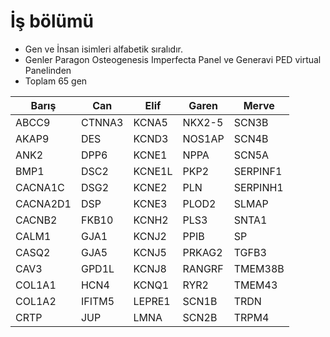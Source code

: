 # İş bölümü
* Gen ve İnsan isimleri alfabetik sıralıdır.
* Genler Paragon Osteogenesis Imperfecta Panel ve Generavi PED virtual Panelinden
* Toplam 65 gen

Barış    | Can    | Elif   | Garen  | Merve
---------|--------|--------|--------|---------
ABCC9    | CTNNA3 | KCNA5  | NKX2-5 | SCN3B
AKAP9    | DES    | KCND3  | NOS1AP | SCN4B
ANK2     | DPP6   | KCNE1  | NPPA   | SCN5A
BMP1     | DSC2   | KCNE1L | PKP2   | SERPINF1
CACNA1C  | DSG2   | KCNE2  | PLN    | SERPINH1
CACNA2D1 | DSP    | KCNE3  | PLOD2  | SLMAP
CACNB2   | FKB10  | KCNH2  | PLS3   | SNTA1
CALM1    | GJA1   | KCNJ2  | PPIB   | SP
CASQ2    | GJA5   | KCNJ5  | PRKAG2 | TGFB3
CAV3     | GPD1L  | KCNJ8  | RANGRF | TMEM38B
COL1A1   | HCN4   | KCNQ1  | RYR2   | TMEM43
COL1A2   | IFITM5 | LEPRE1 | SCN1B  | TRDN
CRTP     | JUP    | LMNA   | SCN2B  | TRPM4
